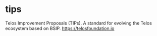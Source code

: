 # tips
Telos Improvement Proposals (TIPs). A standard for evolving the Telos ecosystem based on BSIP. https://telosfoundation.io
